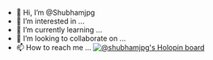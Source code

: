 - 👋 Hi, I’m @Shubhamjpg
- 👀 I’m interested in ...
- 🌱 I’m currently learning ...
- 💞️ I’m looking to collaborate on ...
- 📫 How to reach me ...
[![@shubhamjpg's Holopin board](https://holopin.me/shubhamjpg)](https://holopin.io/@shubhamjpg)


<!---
Shubhamjpg/Shubhamjpg is a ✨ special ✨ repository because its `README.md` (this file) appears on your GitHub profile.
You can click the Preview link to take a look at your changes.
--->
